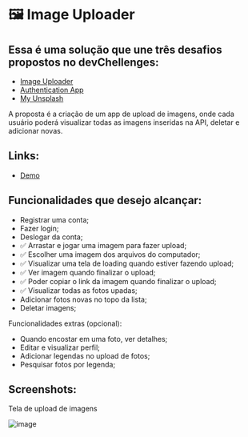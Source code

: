 # 🖼️ Image Uploader

## Essa é uma solução que une três desafios propostos no devChellenges:

- [Image Uploader](https://devchallenges.io/challenges/O2iGT9yBd6xZBrOcVirx)
- [Authentication App](https://devchallenges.io/challenges/N1fvBjQfhlkctmwj1tnw)
- [My Unsplash](https://devchallenges.io/challenges/rYyhwJAxMfES5jNQ9YsP)

A proposta é a criação de um app de upload de imagens, onde cada usuário poderá visualizar todas as imagens inseridas na API, deletar e adicionar novas.

## Links:

- [Demo](https://image-uploader-azure.vercel.app)

## Funcionalidades que desejo alcançar:

- Registrar uma conta;
- Fazer login;
- Deslogar da conta;
- :white_check_mark: Arrastar e jogar uma imagem para fazer upload;
- :white_check_mark: Escolher uma imagem dos arquivos do computador;
- :white_check_mark: Visualizar uma tela de loading quando estiver fazendo upload;
- :white_check_mark: Ver imagem quando finalizar o upload;
- :white_check_mark: Poder copiar o link da imagem quando finalizar o upload;
- :white_check_mark: Visualizar todas as fotos upadas;
- Adicionar fotos novas no topo da lista;
- Deletar imagens;


Funcionalidades extras (opcional):

- Quando encostar em uma foto, ver detalhes;
- Editar e visualizar perfil;
- Adicionar legendas no upload de fotos;
- Pesquisar fotos por legenda;


## Screenshots:

Tela de upload de imagens

![image](https://user-images.githubusercontent.com/71570108/211363989-141cc69b-d043-44f0-8b7f-39201fe2b889.png)
